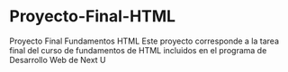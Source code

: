 # Proyecto-Final-HTML
Proyecto Final Fundamentos HTML
Este proyecto corresponde a la tarea final del curso de fundamentos de HTML incluidos en el programa de Desarrollo Web de Next U
